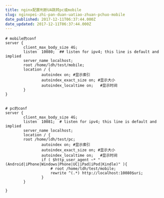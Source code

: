 ```yaml
---
title: nginx配置判断UA跳转pc或mobile
slug: nginxpei-zhi-pan-duan-uatiao-zhuan-pchuo-mobile
date_published: 2017-12-11T06:37:44.000Z
date_updated: 2017-12-11T06:37:44.000Z
---
```


    # mobile的conf
    server {
            client_max_body_size 4G;
            listen  10080;  ## listen for ipv4; this line is default and implied
            server_name localhost;
            root /home/ldh/test/mobile;
            location / {
                    autoindex on; #显示索引
                    autoindex_exact_size on; #显示大小
                    autoindex_localtime on;   #显示时间
            }
    }
    

    # pc的conf
    server {
            client_max_body_size 4G;
            listen  10081;  # listen for ipv4; this line is default and implied
            server_name localhost;
            location / {
    		root /home/ldh/test/pc;
                    autoindex on; #显示索引
                    autoindex_exact_size on; #显示大小
                    autoindex_localtime on;   #显示时间
            		if ( $http_user_agent ~* "(Android|iPhone|Windows|Phone|UC|iPad|iPod|Kindle)" ){
            			# root /home/ldh/test/mobile;
            			rewrite ^(.*) http://localhost:10080$uri;
            		}
            }
     
    }
    
    
